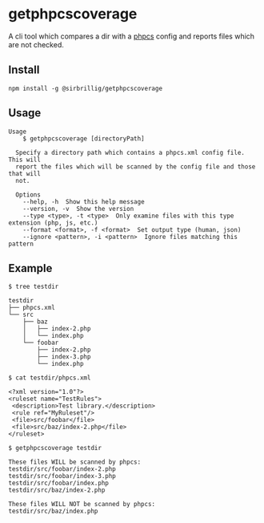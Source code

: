 # getphpcscoverage

A cli tool which compares a dir with a [phpcs](https://github.com/squizlabs/PHP_CodeSniffer) config and reports files which are not checked.

## Install

`npm install -g @sirbrillig/getphpcscoverage`

## Usage

```
Usage
    $ getphpcscoverage [directoryPath]

  Specify a directory path which contains a phpcs.xml config file. This will
  report the files which will be scanned by the config file and those that will
  not.

  Options
    --help, -h  Show this help message
    --version, -v  Show the version
    --type <type>, -t <type>  Only examine files with this type extension (php, js, etc.)
    --format <format>, -f <format>  Set output type (human, json)
    --ignore <pattern>, -i <pattern>  Ignore files matching this pattern
```

## Example

```
$ tree testdir

testdir
├── phpcs.xml
└── src
    ├── baz
    │   ├── index-2.php
    │   └── index.php
    └── foobar
        ├── index-2.php
        ├── index-3.php
        └── index.php

$ cat testdir/phpcs.xml

<?xml version="1.0"?>
<ruleset name="TestRules">
 <description>Test library.</description>
 <rule ref="MyRuleset"/>
 <file>src/foobar</file>
 <file>src/baz/index-2.php</file>
</ruleset>

$ getphpcscoverage testdir

These files WILL be scanned by phpcs:
testdir/src/foobar/index-2.php
testdir/src/foobar/index-3.php
testdir/src/foobar/index.php
testdir/src/baz/index-2.php

These files WILL NOT be scanned by phpcs:
testdir/src/baz/index.php
```
